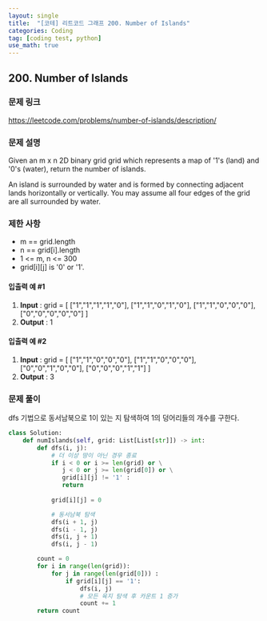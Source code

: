 ```yaml
---
layout: single
title:  "[코테] 리트코드 그래프 200. Number of Islands"
categories: Coding
tag: [coding test, python]
use_math: true
---
```


## 200. Number of Islands
### 문제 링크
<https://leetcode.com/problems/number-of-islands/description/>

### 문제 설명
Given an m x n 2D binary grid grid which represents a map of '1's (land) and '0's (water), return the number of islands.

An island is surrounded by water and is formed by connecting adjacent lands horizontally or vertically. You may assume all four edges of the grid are all surrounded by water.

### 제한 사항
- m == grid.length
- n == grid[i].length
- 1 <= m, n <= 300
- grid[i][j] is '0' or '1'.

#### 입출력 예 #1 
1. **Input** : grid = [
  ["1","1","1","1","0"],
  ["1","1","0","1","0"],
  ["1","1","0","0","0"],
  ["0","0","0","0","0"]
]
2. **Output** : 1

#### 입출력 예 #2
1. **Input** : grid = [
  ["1","1","0","0","0"],
  ["1","1","0","0","0"],
  ["0","0","1","0","0"],
  ["0","0","0","1","1"]
]
2. **Output** : 3

### 문제 풀이
dfs 기법으로 동서남북으로 1이 있는 지 탐색하여 1의 덩어리들의 개수를 구한다.


```python
class Solution:
    def numIslands(self, grid: List[List[str]]) -> int:
        def dfs(i, j):
            # 더 이상 땅이 아닌 경우 종료
            if i < 0 or i >= len(grid) or \
               j < 0 or j >= len(grid[0]) or \
               grid[i][j] != '1' :
               return
            
            grid[i][j] = 0

            # 동서남북 탐색
            dfs(i + 1, j)
            dfs(i - 1, j)
            dfs(i, j + 1)
            dfs(i, j - 1)

        count = 0
        for i in range(len(grid)):
            for j in range(len(grid[0])) :
                if grid[i][j] == '1':
                    dfs(i, j)
                    # 모든 육지 탐색 후 카운트 1 증가
                    count += 1
        return count
```
